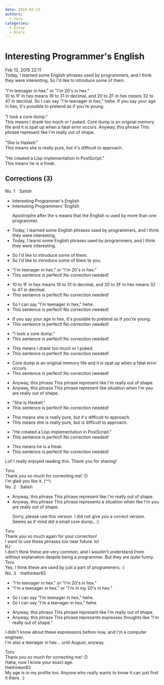 ```yaml
---
date: 2015-02-13
authors:
  - toru
categories:
  - Essay
  - Diary
---
```


<h1 id="subject_show">Interesting Programmer's English</h1>
<div class="date">Feb 13, 2015 22:11</div>
<div id="post"><div id="body_show_ori">
Today, I learned some English phrases used by programmers, and I think they were interesting. So I'd like to introduce some of them.<br/><br/>"I'm teenager in hex." or "I'm 20's in hex."<br/>10 to 1F in hex means 16 to 31 in decimal, and 20 to 2F in hex means 32 to 47 in decimal. So I can say "I'm teenager in hex," hehe. If you say your age in hex, it's possible to pretend as if you're young.<br/><br/>"I took a core dump."<br/>This means I drank too much or I puked. Core dump is an original memory file and it is spat up when a fatal error occurs. Anyway, this phrase This phrase represent like I'm really out of shape.<br/><br/>"She is Haskell."<br/>This means she is really pure, but it's difficult to approach.<br/><br/>"He created a Lisp implementation in PostScript."<br/>This means he is a freak.<br/>
</div></div>

<!-- more -->


## Corrections (3)
<div id="block"><div class="first_name"> No. 1　<span class="just_name">Satish</span></div><div id="block2">
<ul class="correction_field">
<li class="incorrect">Interesting Programmer's English</li>
<li class="corrected correct">
Interesting Programmer<span class="f_red">s'</span> English
<p class="correction_comment">Apostrophe after the s means that the English is used by more than one programmer.</p>
</li>
</ul>
<ul class="correction_field">
<li class="incorrect">Today, I learned some English phrases used by programmers, and I think they were interesting.</li>
<li class="corrected correct">
Today, I learn<span class="f_blue">t</span> some English phrases used by programmers, and I think they were interesting.
</li>
</ul>
<ul class="correction_field">
<li class="incorrect">So I'd like to introduce some of them.</li>
<li class="corrected correct">
So I'd like to introduce some of them<span class="f_blue"> to you</span>.
</li>
</ul>
<ul class="correction_field">
<li class="incorrect">"I'm teenager in hex." or "I'm 20's in hex."</li>
<li class="corrected perfect">This sentence is perfect! No correction needed!</li>
</ul>
<ul class="correction_field">
<li class="incorrect">10 to 1F in hex means 16 to 31 in decimal, and 20 to 2F in hex means 32 to 47 in decimal.</li>
<li class="corrected perfect">This sentence is perfect! No correction needed!</li>
</ul>
<ul class="correction_field">
<li class="incorrect">So I can say "I'm teenager in hex," hehe.</li>
<li class="corrected perfect">This sentence is perfect! No correction needed!</li>
</ul>
<ul class="correction_field">
<li class="incorrect">If you say your age in hex, it's possible to pretend as if you're young.</li>
<li class="corrected perfect">This sentence is perfect! No correction needed!</li>
</ul>
<ul class="correction_field">
<li class="incorrect">"I took a core dump."</li>
<li class="corrected perfect">This sentence is perfect! No correction needed!</li>
</ul>
<ul class="correction_field">
<li class="incorrect">This means I drank too much or I puked.</li>
<li class="corrected perfect">This sentence is perfect! No correction needed!</li>
</ul>
<ul class="correction_field">
<li class="incorrect">Core dump is an original memory file and it is spat up when a fatal error occurs.</li>
<li class="corrected perfect">This sentence is perfect! No correction needed!</li>
</ul>
<ul class="correction_field">
<li class="incorrect">Anyway, this phrase This phrase represent like I'm really out of shape.</li>
<li class="corrected correct">
Anyway, this phrase <span class="sline">This phrase</span> represent <span class="sline">like</span> <span class="f_blue"> situation when </span>I'm <span class="f_blue">you are </span>really out of shape.
</li>
</ul>
<ul class="correction_field">
<li class="incorrect">"She is Haskell."</li>
<li class="corrected perfect">This sentence is perfect! No correction needed!</li>
</ul>
<ul class="correction_field">
<li class="incorrect">This means she is really pure, but it's difficult to approach.</li>
<li class="corrected correct">
This means she is really pure, but <span class="f_blue">is</span> difficult to approach.
</li>
</ul>
<ul class="correction_field">
<li class="incorrect">"He created a Lisp implementation in PostScript."</li>
<li class="corrected perfect">This sentence is perfect! No correction needed!</li>
</ul>
<ul class="correction_field">
<li class="incorrect">This means he is a freak.</li>
<li class="corrected perfect">This sentence is perfect! No correction needed!</li>
</ul>
<p class="comment_small">
 Lol!  I really enjoyed reading this. Thank you for sharing!
</p>

</div><div class="name"><span class="just_name">Toru</span><br>
Thank you so much for correcting me! :D<br/>I'm glad you like it. (^^)
</div>
</div>
<div id="block"><div class="first_name"> No. 2　<span class="just_name">Satish</span></div><div id="block2">
<ul class="correction_field">
<li class="incorrect">Anyway, this phrase This phrase represent like I'm really out of shape.</li>
<li class="corrected correct">
Anyway, this phrase <span class="sline">This phrase</span> represent<span class="f_blue">s a situation when </span> <span class="sline">like I'm</span> <span class="f_blue">you are </span>really out of shape.
<p class="correction_comment">Sorry, please use this version.  I did not give you a correct version.  Seems as if mind did a small core dump.. :)</p>
</li>
</ul>
</div><div class="name"><span class="just_name">Toru</span><br>
Thank you so much again for your correction! <br/>I want to use these phrases too near future. lol
</div>
<div class="name"><span class="just_name">RJ</span><br>
I don't think these are very common, and I wouldn't understand them without explanation despite being a programmer. But they are quite funny.
</div>
<div class="name"><span class="just_name">Toru</span><br>
Yes, I think these are used by just a part of programmers. :)
</div>
</div>
<div id="block"><div class="first_name"> No. 3　<span class="just_name">thethinker83</span></div><div id="block2">
<ul class="correction_field">
<li class="incorrect">"I'm teenager in hex." or "I'm 20's in hex."</li>
<li class="corrected correct">
"I'm <span class="f_blue">a</span> teenager in hex." or "I'm <span class="f_blue">in my</span> 20's in hex."
</li>
</ul>
<ul class="correction_field">
<li class="incorrect">So I can say "I'm teenager in hex," hehe.</li>
<li class="corrected correct">
So I can say "I'm <span class="f_blue">a</span> teenager in hex," hehe.
</li>
</ul>
<ul class="correction_field">
<li class="incorrect">Anyway, this phrase This phrase represent like I'm really out of shape.</li>
<li class="corrected correct">
Anyway, this phrase <span class="f_red"><span class="sline">This phrase</span></span> <span class="sline"><span class="f_red">represents</span></span> <span class="f_blue">expresses thoughts</span> like <span class="f_blue">"</span>I'm really out of shape.<span class="f_blue">"</span>
</li>
</ul>
<p class="comment_small">
 I didn't know about these expressions before now, and I'm a computer engineer.
 <br/>
 I'm also a teenager in hex... until August, anyway.
</p>

</div><div class="name"><span class="just_name">Toru</span><br>
Thank you so much for correcting me! :D<br/>Haha, now I know your exact age.
</div>
<div class="name"><span class="just_name">thethinker83</span><br>
My age is in my profile too.  Anyone who really wants to know it can just find it there.  :)
</div>
</div>
